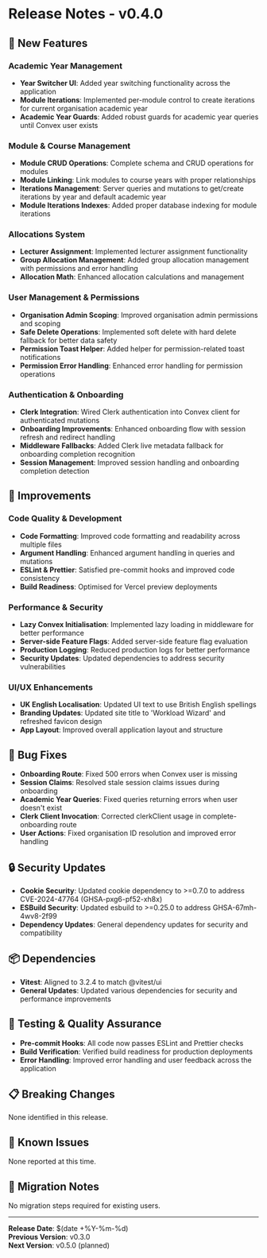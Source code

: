 # Release Notes - v0.4.0

## 🚀 New Features

### Academic Year Management

- **Year Switcher UI**: Added year switching functionality across the application
- **Module Iterations**: Implemented per-module control to create iterations for current organisation academic year
- **Academic Year Guards**: Added robust guards for academic year queries until Convex user exists

### Module & Course Management

- **Module CRUD Operations**: Complete schema and CRUD operations for modules
- **Module Linking**: Link modules to course years with proper relationships
- **Iterations Management**: Server queries and mutations to get/create iterations by year and default academic year
- **Module Iterations Indexes**: Added proper database indexing for module iterations

### Allocations System

- **Lecturer Assignment**: Implemented lecturer assignment functionality
- **Group Allocation Management**: Added group allocation management with permissions and error handling
- **Allocation Math**: Enhanced allocation calculations and management

### User Management & Permissions

- **Organisation Admin Scoping**: Improved organisation admin permissions and scoping
- **Safe Delete Operations**: Implemented soft delete with hard delete fallback for better data safety
- **Permission Toast Helper**: Added helper for permission-related toast notifications
- **Permission Error Handling**: Enhanced error handling for permission operations

### Authentication & Onboarding

- **Clerk Integration**: Wired Clerk authentication into Convex client for authenticated mutations
- **Onboarding Improvements**: Enhanced onboarding flow with session refresh and redirect handling
- **Middleware Fallbacks**: Added Clerk live metadata fallback for onboarding completion recognition
- **Session Management**: Improved session handling and onboarding completion detection

## 🔧 Improvements

### Code Quality & Development

- **Code Formatting**: Improved code formatting and readability across multiple files
- **Argument Handling**: Enhanced argument handling in queries and mutations
- **ESLint & Prettier**: Satisfied pre-commit hooks and improved code consistency
- **Build Readiness**: Optimised for Vercel preview deployments

### Performance & Security

- **Lazy Convex Initialisation**: Implemented lazy loading in middleware for better performance
- **Server-side Feature Flags**: Added server-side feature flag evaluation
- **Production Logging**: Reduced production logs for better performance
- **Security Updates**: Updated dependencies to address security vulnerabilities

### UI/UX Enhancements

- **UK English Localisation**: Updated UI text to use British English spellings
- **Branding Updates**: Updated site title to 'Workload Wizard' and refreshed favicon design
- **App Layout**: Improved overall application layout and structure

## 🐛 Bug Fixes

- **Onboarding Route**: Fixed 500 errors when Convex user is missing
- **Session Claims**: Resolved stale session claims issues during onboarding
- **Academic Year Queries**: Fixed queries returning errors when user doesn't exist
- **Clerk Client Invocation**: Corrected clerkClient usage in complete-onboarding route
- **User Actions**: Fixed organisation ID resolution and improved error handling

## 🔒 Security Updates

- **Cookie Security**: Updated cookie dependency to >=0.7.0 to address CVE-2024-47764 (GHSA-pxg6-pf52-xh8x)
- **ESBuild Security**: Updated esbuild to >=0.25.0 to address GHSA-67mh-4wv8-2f99
- **Dependency Updates**: General dependency updates for security and compatibility

## 📦 Dependencies

- **Vitest**: Aligned to 3.2.4 to match @vitest/ui
- **General Updates**: Updated various dependencies for security and performance improvements

## 🧪 Testing & Quality Assurance

- **Pre-commit Hooks**: All code now passes ESLint and Prettier checks
- **Build Verification**: Verified build readiness for production deployments
- **Error Handling**: Improved error handling and user feedback across the application

## 📋 Breaking Changes

None identified in this release.

## 🚨 Known Issues

None reported at this time.

## 🔄 Migration Notes

No migration steps required for existing users.

---

**Release Date**: $(date +%Y-%m-%d)  
**Previous Version**: v0.3.0  
**Next Version**: v0.5.0 (planned)
